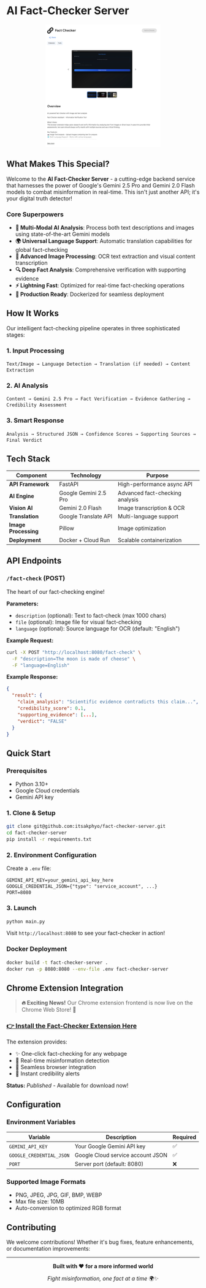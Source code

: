# AI Fact-Checker Server
<div align="center">
<img src="images/image.png" alt="Fact-Checker Banner" width="300"  />
</div>

## What Makes This Special?

Welcome to the **AI Fact-Checker Server** - a cutting-edge backend service that harnesses the power of Google's Gemini 2.5 Pro and Gemini 2.0 Flash models to combat misinformation in real-time. This isn't just another API; it's your digital truth detector!

### Core Superpowers

- **🧠 Multi-Modal AI Analysis**: Process both text descriptions and images using state-of-the-art Gemini models
- **🌍 Universal Language Support**: Automatic translation capabilities for global fact-checking
- **📸 Advanced Image Processing**: OCR text extraction and visual content transcription
- **🔍 Deep Fact Analysis**: Comprehensive verification with supporting evidence
- **⚡ Lightning Fast**: Optimized for real-time fact-checking operations
- **🐳 Production Ready**: Dockerized for seamless deployment

## How It Works

Our intelligent fact-checking pipeline operates in three sophisticated stages:

### 1. **Input Processing**
```
Text/Image → Language Detection → Translation (if needed) → Content Extraction
```

### 2. **AI Analysis**
```
Content → Gemini 2.5 Pro → Fact Verification → Evidence Gathering → Credibility Assessment
```

### 3. **Smart Response**
```
Analysis → Structured JSON → Confidence Scores → Supporting Sources → Final Verdict
```

## Tech Stack

| Component | Technology | Purpose |
|-----------|------------|---------|
| **API Framework** | FastAPI | High-performance async API |
| **AI Engine** | Google Gemini 2.5 Pro | Advanced fact-checking analysis |
| **Vision AI** | Gemini 2.0 Flash | Image transcription & OCR |
| **Translation** | Google Translate API | Multi-language support |
| **Image Processing** | Pillow | Image optimization |
| **Deployment** | Docker + Cloud Run | Scalable containerization |

## API Endpoints

### `/fact-check` (POST)
The heart of our fact-checking engine!

**Parameters:**
- `description` (optional): Text to fact-check (max 1000 chars)
- `file` (optional): Image file for visual fact-checking
- `language` (optional): Source language for OCR (default: "English")

**Example Request:**
```bash
curl -X POST "http://localhost:8080/fact-check" \
  -F "description=The moon is made of cheese" \
  -F "language=English"
```

**Example Response:**
```json
{
  "result": {
    "claim_analysis": "Scientific evidence contradicts this claim...",
    "credibility_score": 0.1,
    "supporting_evidence": [...],
    "verdict": "FALSE"
  }
}
```

## Quick Start

### Prerequisites
- Python 3.10+
- Google Cloud credentials
- Gemini API key

### 1. Clone & Setup
```bash
git clone git@github.com:itsakphyo/fact-checker-server.git
cd fact-checker-server
pip install -r requirements.txt
```

### 2. Environment Configuration
Create a `.env` file:
```env
GEMINI_API_KEY=your_gemini_api_key_here
GOOGLE_CREDENTIAL_JSON={"type": "service_account", ...}
PORT=8080
```

### 3. Launch 
```bash
python main.py
```

Visit `http://localhost:8080` to see your fact-checker in action!

### Docker Deployment
```bash
docker build -t fact-checker-server .
docker run -p 8080:8080 --env-file .env fact-checker-server
```

## Chrome Extension Integration

> **🔥 Exciting News!** Our Chrome extension frontend is now live on the Chrome Web Store! 🎉

### [👉 Install the Fact-Checker Extension Here](https://chromewebstore.google.com/detail/fact-checker/fkljeknlglobikhccghfkjdbgoeboiip)

The extension provides:
- ✨ One-click fact-checking for any webpage
- 🎯 Real-time misinformation detection
- 📱 Seamless browser integration
- 🔔 Instant credibility alerts

**Status:** *Published* - Available for download now!

## Configuration

### Environment Variables
| Variable | Description | Required |
|----------|-------------|----------|
| `GEMINI_API_KEY` | Your Google Gemini API key | ✅ |
| `GOOGLE_CREDENTIAL_JSON` | Google Cloud service account JSON | ✅ |
| `PORT` | Server port (default: 8080) | ❌ |

### Supported Image Formats
- PNG, JPEG, JPG, GIF, BMP, WEBP
- Max file size: 10MB
- Auto-conversion to optimized RGB format

## Contributing

We welcome contributions! Whether it's bug fixes, feature enhancements, or documentation improvements:

---

<div align="center">

**Built with ❤️ for a more informed world**

*Fight misinformation, one fact at a time* 🌍✨

</div>
